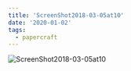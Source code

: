 ```yaml
---
title: 'ScreenShot2018-03-05at10'
date: '2020-01-02'
tags:
  - papercraft
---
```


![ScreenShot2018-03-05at10](/images/matisse_website_images/ScreenShot2018-03-05at10.14.33PM.png)
